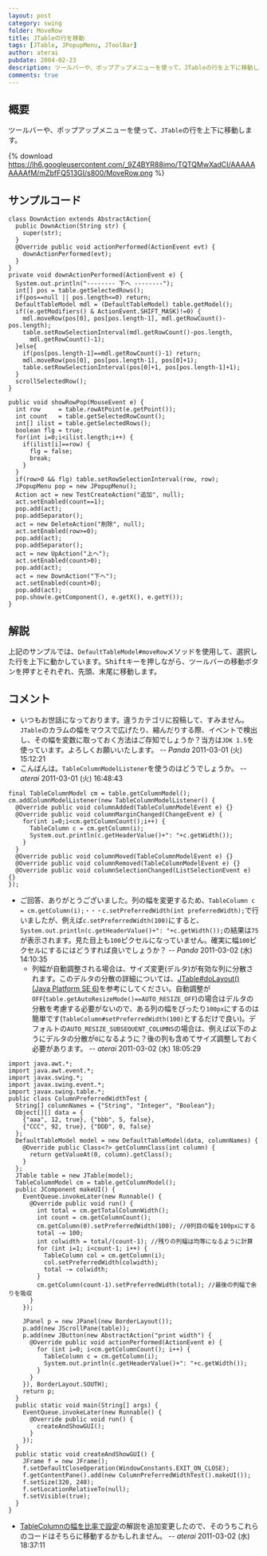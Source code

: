 ```yaml
---
layout: post
category: swing
folder: MoveRow
title: JTableの行を移動
tags: [JTable, JPopupMenu, JToolBar]
author: aterai
pubdate: 2004-02-23
description: ツールバーや、ポップアップメニューを使って、JTableの行を上下に移動します。
comments: true
---
```

## 概要
ツールバーや、ポップアップメニューを使って、`JTable`の行を上下に移動します。

{% download https://lh6.googleusercontent.com/_9Z4BYR88imo/TQTQMwXadCI/AAAAAAAAAfM/mZbfFQ513GI/s800/MoveRow.png %}

## サンプルコード
<pre class="prettyprint"><code>class DownAction extends AbstractAction{
  public DownAction(String str) {
    super(str);
  }
  @Override public void actionPerformed(ActionEvent evt) {
    downActionPerformed(evt);
  }
}
private void downActionPerformed(ActionEvent e) {
  System.out.println("-------- 下へ --------");
  int[] pos = table.getSelectedRows();
  if(pos==null || pos.length&lt;=0) return;
  DefaultTableModel mdl = (DefaultTableModel) table.getModel();
  if((e.getModifiers() &amp; ActionEvent.SHIFT_MASK)!=0) {
    mdl.moveRow(pos[0], pos[pos.length-1], mdl.getRowCount()-pos.length);
    table.setRowSelectionInterval(mdl.getRowCount()-pos.length,
      mdl.getRowCount()-1);
  }else{
    if(pos[pos.length-1]==mdl.getRowCount()-1) return;
    mdl.moveRow(pos[0], pos[pos.length-1], pos[0]+1);
    table.setRowSelectionInterval(pos[0]+1, pos[pos.length-1]+1);
  }
  scrollSelectedRow();
}

public void showRowPop(MouseEvent e) {
  int row     = table.rowAtPoint(e.getPoint());
  int count   = table.getSelectedRowCount();
  int[] ilist = table.getSelectedRows();
  boolean flg = true;
  for(int i=0;i&lt;ilist.length;i++) {
    if(ilist[i]==row) {
      flg = false;
      break;
    }
  }
  if(row&gt;0 &amp;&amp; flg) table.setRowSelectionInterval(row, row);
  JPopupMenu pop = new JPopupMenu();
  Action act = new TestCreateAction("追加", null);
  act.setEnabled(count==1);
  pop.add(act);
  pop.addSeparator();
  act = new DeleteAction("削除", null);
  act.setEnabled(row&gt;=0);
  pop.add(act);
  pop.addSeparator();
  act = new UpAction("上へ");
  act.setEnabled(count&gt;0);
  pop.add(act);
  act = new DownAction("下へ");
  act.setEnabled(count&gt;0);
  pop.add(act);
  pop.show(e.getComponent(), e.getX(), e.getY());
}
</code></pre>

## 解説
上記のサンプルでは、`DefaultTableModel#moveRow`メソッドを使用して、選択した行を上下に動かしています。<kbd>Shift</kbd>キーを押しながら、ツールバーの移動ボタンを押すとそれぞれ、先頭、末尾に移動します。

## コメント
- いつもお世話になっております。違うカテゴリに投稿して、すみません。`JTable`のカラムの幅をマウスで広げたり、縮んだりする際、イベントで検出し、その幅を変数に取っておく方法はご存知でしょうか？当方は`JDK 1.5`を使っています。よろしくお願いいたします。 -- *Panda* 2011-03-01 (火) 15:12:21
- こんばんは。`TableColumnModelListener`を使うのはどうでしょうか。 -- *aterai* 2011-03-01 (火) 16:48:43

<!-- dummy comment line for breaking list -->

<pre class="prettyprint"><code>final TableColumnModel cm = table.getColumnModel();
cm.addColumnModelListener(new TableColumnModelListener() {
  @Override public void columnAdded(TableColumnModelEvent e) {}
  @Override public void columnMarginChanged(ChangeEvent e) {
    for(int i=0;i&lt;cm.getColumnCount();i++) {
      TableColumn c = cm.getColumn(i);
      System.out.println(c.getHeaderValue()+": "+c.getWidth());
    }
  }
  @Override public void columnMoved(TableColumnModelEvent e) {}
  @Override public void columnRemoved(TableColumnModelEvent e) {}
  @Override public void columnSelectionChanged(ListSelectionEvent e) {}
});
</code></pre>

- ご回答、ありがとうございました。列の幅を変更するため、`TableColumn c = cm.getColumn(i);・・・c.setPreferredWidth(int preferredWidth);`で行いましたが、例えば`c.setPreferredWidth(100)`にすると、`System.out.println(c.getHeaderValue()+": "+c.getWidth());`の結果は`75`が表示されます。見た目上も`100`ピクセルになっていません。確実に幅`100`ピクセルにするにはどうすれば良いでしょうか？ -- *Panda* 2011-03-02 (水) 14:10:35
    - 列幅が自動調整される場合は、サイズ変更(デルタ)が有効な列に分散されます。このデルタの分散の詳細については、[JTable#doLayout() (Java Platform SE 6)](http://docs.oracle.com/javase/jp/6/api/javax/swing/JTable.html#doLayout%28%29)を参考にしてください。自動調整が`OFF`(`table.getAutoResizeMode()==AUTO_RESIZE_OFF`)の場合はデルタの分散を考慮する必要がないので、ある列の幅をぴったり`100px`にするのは簡単です(`TableColumn#setPreferredWidth(100)`とするだけで良い)。デフォルトの`AUTO_RESIZE_SUBSEQUENT_COLUMNS`の場合は、例えば以下のようにデルタの分散が`0`になるように？後の列も含めてサイズ調整しておく必要があります。 -- *aterai* 2011-03-02 (水) 18:05:29

<!-- dummy comment line for breaking list -->

<pre class="prettyprint"><code>import java.awt.*;
import java.awt.event.*;
import javax.swing.*;
import javax.swing.event.*;
import javax.swing.table.*;
public class ColumnPreferredWidthTest {
  String[] columnNames = {"String", "Integer", "Boolean"};
  Object[][] data = {
    {"aaa", 12, true}, {"bbb", 5, false},
    {"CCC", 92, true}, {"DDD", 0, false}
  };
  DefaultTableModel model = new DefaultTableModel(data, columnNames) {
    @Override public Class&lt;?&gt; getColumnClass(int column) {
      return getValueAt(0, column).getClass();
    }
  };
  JTable table = new JTable(model);
  TableColumnModel cm = table.getColumnModel();
  public JComponent makeUI() {
    EventQueue.invokeLater(new Runnable() {
      @Override public void run() {
        int total = cm.getTotalColumnWidth();
        int count = cm.getColumnCount();
        cm.getColumn(0).setPreferredWidth(100); //0列目の幅を100pxにする
        total -= 100;
        int colwidth = total/(count-1); //残りの列幅は均等になるように計算
        for (int i=1; i&lt;count-1; i++) {
          TableColumn col = cm.getColumn(i);
          col.setPreferredWidth(colwidth);
          total -= colwidth;
        }
        cm.getColumn(count-1).setPreferredWidth(total); //最後の列幅で余りを吸収
      }
    });

    JPanel p = new JPanel(new BorderLayout());
    p.add(new JScrollPane(table));
    p.add(new JButton(new AbstractAction("print width") {
      @Override public void actionPerformed(ActionEvent e) {
        for (int i=0; i&lt;cm.getColumnCount(); i++) {
          TableColumn c = cm.getColumn(i);
          System.out.println(c.getHeaderValue()+": "+c.getWidth());
        }
      }
    }), BorderLayout.SOUTH);
    return p;
  }
  public static void main(String[] args) {
    EventQueue.invokeLater(new Runnable() {
      @Override public void run() {
        createAndShowGUI();
      }
    });
  }
  public static void createAndShowGUI() {
    JFrame f = new JFrame();
    f.setDefaultCloseOperation(WindowConstants.EXIT_ON_CLOSE);
    f.getContentPane().add(new ColumnPreferredWidthTest().makeUI());
    f.setSize(320, 240);
    f.setLocationRelativeTo(null);
    f.setVisible(true);
  }
}
</code></pre>

- [TableColumnの幅を比率で設定](http://ateraimemo.com/Swing/HeaderRatio.html)の解説を追加変更したので、そのうちこれらのコードはそちらに移動するかもしれません。 -- *aterai* 2011-03-02 (水) 18:37:11

<!-- dummy comment line for breaking list -->
